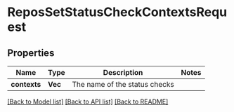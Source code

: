 # ReposSetStatusCheckContextsRequest

## Properties

Name | Type | Description | Notes
------------ | ------------- | ------------- | -------------
**contexts** | **Vec<String>** | The name of the status checks | 

[[Back to Model list]](../README.md#documentation-for-models) [[Back to API list]](../README.md#documentation-for-api-endpoints) [[Back to README]](../README.md)


